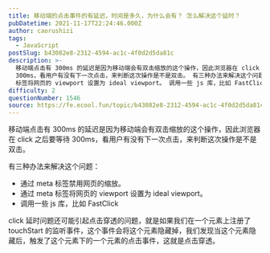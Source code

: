 ```yaml
---
title: 移动端的点击事件的有延迟，时间是多久，为什么会有？ 怎么解决这个延时？
pubDatetime: 2021-11-17T22:24:46.000Z
author: caorushizi
tags:
  - JavaScript
postSlug: b43082e8-2312-4594-ac1c-4f0d2d5da81c
description: >-
  移动端点击有 300ms 的延迟是因为移动端会有双击缩放的这个操作，因此浏览器在 click 之后要等待
  300ms，看用户有没有下一次点击，来判断这次操作是不是双击。 有三种办法来解决这个问题： 通过 meta 标签禁用网页的缩放。 通过 meta
  标签将网页的 viewport 设置为 ideal viewport。 调用一些 js 库，比如 FastClick click 延时问题还可能引起
difficulty: 2
questionNumber: 1546
source: https://fe.ecool.fun/topic/b43082e8-2312-4594-ac1c-4f0d2d5da81c
---
```


移动端点击有 300ms 的延迟是因为移动端会有双击缩放的这个操作，因此浏览器在 click 之后要等待 300ms，看用户有没有下一次点击，来判断这次操作是不是双击。

有三种办法来解决这个问题：

- 通过 meta 标签禁用网页的缩放。
- 通过 meta 标签将网页的 viewport 设置为 ideal viewport。
- 调用一些 js 库，比如 FastClick

click 延时问题还可能引起点击穿透的问题，就是如果我们在一个元素上注册了 touchStart 的监听事件，这个事件会将这个元素隐藏掉，我们发现当这个元素隐藏后，触发了这个元素下的一个元素的点击事件，这就是点击穿透。
